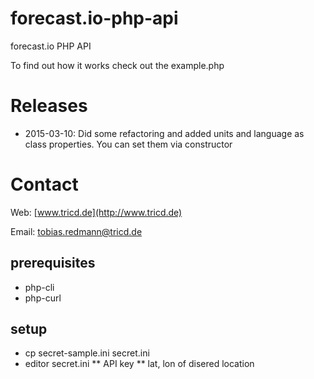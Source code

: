 forecast.io-php-api
===================

forecast.io PHP API

To find out how it works check out the example.php

# Releases

* 2015-03-10: Did some refactoring and added units and language as class properties. You can set them via constructor

# Contact

Web: [www.tricd.de](http://www.tricd.de)

Email: tobias.redmann@tricd.de


## prerequisites
* php-cli
* php-curl

## setup
* cp secret-sample.ini secret.ini
* editor secret.ini 
** API key
** lat, lon of disered location

